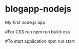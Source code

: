 # blogapp-nodejs
My first node.js app


#For CSS run 
npm run build-css

#To start appilcation
npm run start
